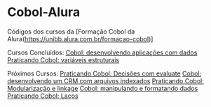 # Cobol-Alura
Códigos dos cursos da [Formação Cobol da Alura(https://unibb.alura.com.br/formacao-cobol)]

Cursos Concluídos:
[Cobol: desenvolvendo aplicações com dados](https://unibb.alura.com.br/course/cobol-desenvolvendo-aplicacoes)
[Praticando Cobol: variáveis estruturais](https://unibb.alura.com.br/course/praticando-cobol-variaveis-estruturais)

Próximos Cursos:
[Praticando Cobol: Decisões com evaluate](https://unibb.alura.com.br/course/praticando-cobol-decisoes-evaluate)
[Cobol: desenvolvendo um CRM com arquivos indexados](https://unibb.alura.com.br/course/cobol-desenvolvendo-crm-arquivos-indexados)
[Praticando Cobol: Modularização e linkage](https://unibb.alura.com.br/course/praticando-cobol-modularizacao-linkage)
[Cobol: manipulando e formatando dados](https://unibb.alura.com.br/course/cobol-manipulando-formatando-dados)
[Praticando Cobol: Laços](https://unibb.alura.com.br/course/praticando-cobol-lacos)
